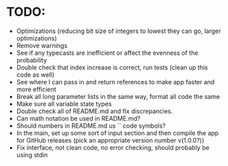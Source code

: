# TODO:

- Optimizations (reducing bit size of integers to lowest they can go, larger
  optimizations)
- Remove warnings
- See if any typecasts are inefficient or affect the evenness of the probability
- Double check that index increase is correct, run tests (clean up this code as
  well)
- See where I can pass in and return references to make app faster and more
  efficient
- Break all long parameter lists in the same way, format all code the same
- Make sure all variable state types
- Double check all of README.md and fix discrepancies.
- Can math notation be used in README.md?
- Should numbers in README.md us `` code symbols?
- In the main, set up some sort of input section and then compile the app for
  GitHub releases (pick an appropriate version number v(1.0.0?))
- Fix interface, not clean code, no error checking, should probably be using
  stdin
